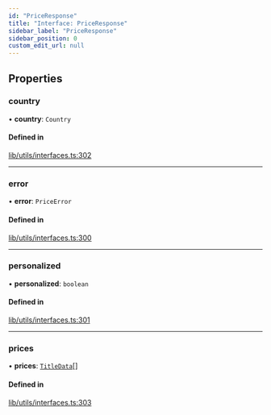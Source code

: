 ```yaml
---
id: "PriceResponse"
title: "Interface: PriceResponse"
sidebar_label: "PriceResponse"
sidebar_position: 0
custom_edit_url: null
---
```


## Properties

### country

• **country**: `Country`

#### Defined in

[lib/utils/interfaces.ts:302](https://github.com/lmmfranco/nintendo-switch-eshop/blob/45a9477/src/lib/utils/interfaces.ts#L302)

___

### error

• **error**: `PriceError`

#### Defined in

[lib/utils/interfaces.ts:300](https://github.com/lmmfranco/nintendo-switch-eshop/blob/45a9477/src/lib/utils/interfaces.ts#L300)

___

### personalized

• **personalized**: `boolean`

#### Defined in

[lib/utils/interfaces.ts:301](https://github.com/lmmfranco/nintendo-switch-eshop/blob/45a9477/src/lib/utils/interfaces.ts#L301)

___

### prices

• **prices**: [`TitleData`](TitleData)[]

#### Defined in

[lib/utils/interfaces.ts:303](https://github.com/lmmfranco/nintendo-switch-eshop/blob/45a9477/src/lib/utils/interfaces.ts#L303)
